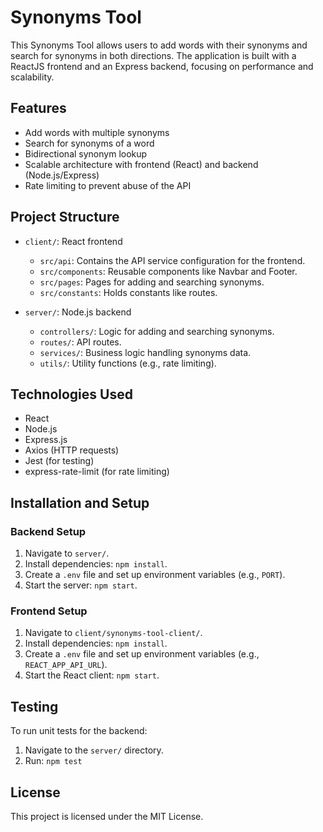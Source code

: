 # Synonyms Tool

This Synonyms Tool allows users to add words with their synonyms and search for synonyms in both directions. The application is built with a ReactJS frontend and an Express backend, focusing on performance and scalability.

## Features
- Add words with multiple synonyms
- Search for synonyms of a word
- Bidirectional synonym lookup
- Scalable architecture with frontend (React) and backend (Node.js/Express)
- Rate limiting to prevent abuse of the API

## Project Structure
- `client/`: React frontend
  - `src/api`: Contains the API service configuration for the frontend.
  - `src/components`: Reusable components like Navbar and Footer.
  - `src/pages`: Pages for adding and searching synonyms.
  - `src/constants`: Holds constants like routes.

- `server/`: Node.js backend
  - `controllers/`: Logic for adding and searching synonyms.
  - `routes/`: API routes.
  - `services/`: Business logic handling synonyms data.
  - `utils/`: Utility functions (e.g., rate limiting).

## Technologies Used
- React
- Node.js
- Express.js
- Axios (HTTP requests)
- Jest (for testing)
- express-rate-limit (for rate limiting)

## Installation and Setup

### Backend Setup
1. Navigate to `server/`.
2. Install dependencies: `npm install`.
3. Create a `.env` file and set up environment variables (e.g., `PORT`).
4. Start the server: `npm start`.

### Frontend Setup
1. Navigate to `client/synonyms-tool-client/`.
2. Install dependencies: `npm install`.
3. Create a `.env` file and set up environment variables (e.g., `REACT_APP_API_URL`).
3. Start the React client: `npm start`.


## Testing
To run unit tests for the backend:
1. Navigate to the `server/` directory.
2. Run: `npm test`

## License
This project is licensed under the MIT License.
